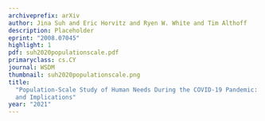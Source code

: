 ```yaml
---
archiveprefix: arXiv
author: Jina Suh and Eric Horvitz and Ryen W. White and Tim Althoff
description: Placeholder
eprint: "2008.07045"
highlight: 1
pdf: suh2020populationscale.pdf
primaryclass: cs.CY
journal: WSDM
thumbnail: suh2020populationscale.png
title:
  "Population-Scale Study of Human Needs During the COVID-19 Pandemic: Analysis
  and Implications"
year: "2021"
---
```


